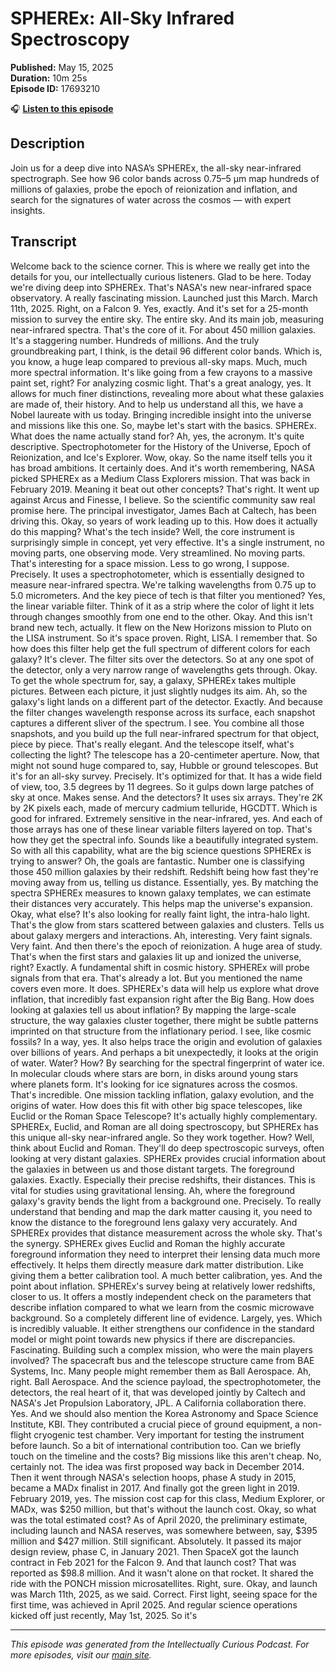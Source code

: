 # SPHEREx: All-Sky Infrared Spectroscopy

**Published:** May 15, 2025  
**Duration:** 10m 25s  
**Episode ID:** 17693210

🎧 **[Listen to this episode](https://intellectuallycurious.buzzsprout.com/2529712/episodes/17693210-spherex-all-sky-infrared-spectroscopy)**

## Description

Join us for a deep dive into NASA’s SPHEREx, the all-sky near-infrared spectrograph. See how 96 color bands across 0.75–5 μm map hundreds of millions of galaxies, probe the epoch of reionization and inflation, and search for the signatures of water across the cosmos — with expert insights.

## Transcript

Welcome back to the science corner. This is where we really get into the details for you, our intellectually curious listeners. Glad to be here. Today we're diving deep into SPHEREx. That's NASA's new near-infrared space observatory. A really fascinating mission. Launched just this March. March 11th, 2025. Right, on a Falcon 9. Yes, exactly. And it's set for a 25-month mission to survey the entire sky. The entire sky. And its main job, measuring near-infrared spectra. That's the core of it. For about 450 million galaxies. It's a staggering number. Hundreds of millions. And the truly groundbreaking part, I think, is the detail 96 different color bands. Which is, you know, a huge leap compared to previous all-sky maps. Much, much more spectral information. It's like going from a few crayons to a massive paint set, right? For analyzing cosmic light. That's a great analogy, yes. It allows for much finer distinctions, revealing more about what these galaxies are made of, their history. And to help us understand all this, we have a Nobel laureate with us today. Bringing incredible insight into the universe and missions like this one. So, maybe let's start with the basics. SPHEREx. What does the name actually stand for? Ah, yes, the acronym. It's quite descriptive. Spectrophotometer for the History of the Universe, Epoch of Reionization, and Ice's Explorer. Wow, okay. So the name itself tells you it has broad ambitions. It certainly does. And it's worth remembering, NASA picked SPHEREx as a Medium Class Explorers mission. That was back in February 2019. Meaning it beat out other concepts? That's right. It went up against Arcus and Finesse, I believe. So the scientific community saw real promise here. The principal investigator, James Bach at Caltech, has been driving this. Okay, so years of work leading up to this. How does it actually do this mapping? What's the tech inside? Well, the core instrument is surprisingly simple in concept, yet very effective. It's a single instrument, no moving parts, one observing mode. Very streamlined. No moving parts. That's interesting for a space mission. Less to go wrong, I suppose. Precisely. It uses a spectrophotometer, which is essentially designed to measure near-infrared spectra. We're talking wavelengths from 0.75 up to 5.0 micrometers. And the key piece of tech is that filter you mentioned? Yes, the linear variable filter. Think of it as a strip where the color of light it lets through changes smoothly from one end to the other. Okay. And this isn't brand new tech, actually. It flew on the New Horizons mission to Pluto on the LISA instrument. So it's space proven. Right, LISA. I remember that. So how does this filter help get the full spectrum of different colors for each galaxy? It's clever. The filter sits over the detectors. So at any one spot of the detector, only a very narrow range of wavelengths gets through. Okay. To get the whole spectrum for, say, a galaxy, SPHEREx takes multiple pictures. Between each picture, it just slightly nudges its aim. Ah, so the galaxy's light lands on a different part of the detector. Exactly. And because the filter changes wavelength response across its surface, each snapshot captures a different sliver of the spectrum. I see. You combine all those snapshots, and you build up the full near-infrared spectrum for that object, piece by piece. That's really elegant. And the telescope itself, what's collecting the light? The telescope has a 20-centimeter aperture. Now, that might not sound huge compared to, say, Hubble or ground telescopes. But it's for an all-sky survey. Precisely. It's optimized for that. It has a wide field of view, too, 3.5 degrees by 11 degrees. So it gulps down large patches of sky at once. Makes sense. And the detectors? It uses six arrays. They're 2K by 2K pixels each, made of mercury cadmium telluride, HGCDTT. Which is good for infrared. Extremely sensitive in the near-infrared, yes. And each of those arrays has one of these linear variable filters layered on top. That's how they get the spectral info. Sounds like a beautifully integrated system. So with all this capability, what are the big science questions SPHEREx is trying to answer? Oh, the goals are fantastic. Number one is classifying those 450 million galaxies by their redshift. Redshift being how fast they're moving away from us, telling us distance. Essentially, yes. By matching the spectra SPHEREx measures to known galaxy templates, we can estimate their distances very accurately. This helps map the universe's expansion. Okay, what else? It's also looking for really faint light, the intra-halo light. That's the glow from stars scattered between galaxies and clusters. Tells us about galaxy mergers and interactions. Ah, interesting. Very faint signals. Very faint. And then there's the epoch of reionization. A huge area of study. That's when the first stars and galaxies lit up and ionized the universe, right? Exactly. A fundamental shift in cosmic history. SPHEREx will probe signals from that era. That's already a lot. But you mentioned the name covers even more. It does. SPHEREx's data will help us explore what drove inflation, that incredibly fast expansion right after the Big Bang. How does looking at galaxies tell us about inflation? By mapping the large-scale structure, the way galaxies cluster together, there might be subtle patterns imprinted on that structure from the inflationary period. I see, like cosmic fossils? In a way, yes. It also helps trace the origin and evolution of galaxies over billions of years. And perhaps a bit unexpectedly, it looks at the origin of water. Water? How? By searching for the spectral fingerprint of water ice. In molecular clouds where stars are born, in disks around young stars where planets form. It's looking for ice signatures across the cosmos. That's incredible. One mission tackling inflation, galaxy evolution, and the origins of water. How does this fit with other big space telescopes, like Euclid or the Roman Space Telescope? It's actually highly complementary. SPHEREx, Euclid, and Roman are all doing spectroscopy, but SPHEREx has this unique all-sky near-infrared angle. So they work together. How? Well, think about Euclid and Roman. They'll do deep spectroscopic surveys, often looking at very distant galaxies. SPHEREx provides crucial information about the galaxies in between us and those distant targets. The foreground galaxies. Exactly. Especially their precise redshifts, their distances. This is vital for studies using gravitational lensing. Ah, where the foreground galaxy's gravity bends the light from a background one. Precisely. To really understand that bending and map the dark matter causing it, you need to know the distance to the foreground lens galaxy very accurately. And SPHEREx provides that distance measurement across the whole sky. That's the synergy. SPHEREx gives Euclid and Roman the highly accurate foreground information they need to interpret their lensing data much more effectively. It helps them directly measure dark matter distribution. Like giving them a better calibration tool. A much better calibration, yes. And the point about inflation. SPHEREx's survey being at relatively lower redshifts, closer to us. It offers a mostly independent check on the parameters that describe inflation compared to what we learn from the cosmic microwave background. So a completely different line of evidence. Largely, yes. Which is incredibly valuable. It either strengthens our confidence in the standard model or might point towards new physics if there are discrepancies. Fascinating. Building such a complex mission, who were the main players involved? The spacecraft bus and the telescope structure came from BAE Systems, Inc. Many people might remember them as Ball Aerospace. Ah, right. Ball Aerospace. And the science payload, the spectrophotometer, the detectors, the real heart of it, that was developed jointly by Caltech and NASA's Jet Propulsion Laboratory, JPL. A California collaboration there. Yes. And we should also mention the Korea Astronomy and Space Science Institute, KBI. They contributed a crucial piece of ground equipment, a non-flight cryogenic test chamber. Very important for testing the instrument before launch. So a bit of international contribution too. Can we briefly touch on the timeline and the costs? Big missions like this aren't cheap. No, certainly not. The idea was first proposed way back in December 2014. Then it went through NASA's selection hoops, phase A study in 2015, became a MADx finalist in 2017. And finally got the green light in 2019. February 2019, yes. The mission cost cap for this class, Medium Explorer, or MADx, was $250 million, but that's without the launch cost. Okay, so what was the total estimated cost? As of April 2020, the preliminary estimate, including launch and NASA reserves, was somewhere between, say, $395 million and $427 million. Still significant. Absolutely. It passed its major design review, phase C, in January 2021. Then SpaceX got the launch contract in Feb 2021 for the Falcon 9. And that launch cost? That was reported as $98.8 million. And it wasn't alone on that rocket. It shared the ride with the PONCH mission microsatellites. Right, sure. Okay, and launch was March 11th, 2025, as we said. Correct. First light, seeing space for the first time, was achieved in April 2025. And regular science operations kicked off just recently, May 1st, 2025. So it's

---
*This episode was generated from the Intellectually Curious Podcast. For more episodes, visit our [main site](https://intellectuallycurious.buzzsprout.com).*
